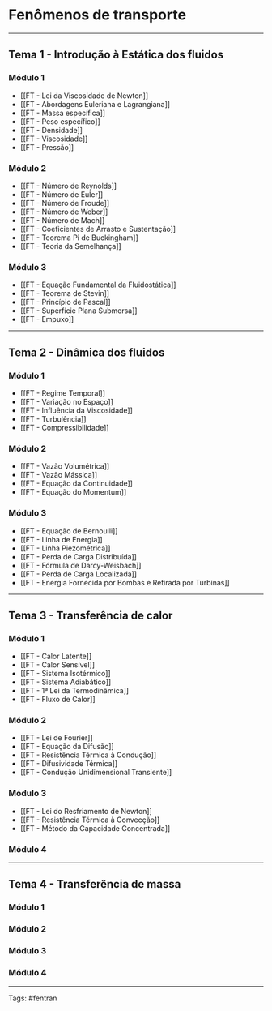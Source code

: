 # Fenômenos de transporte

---

## Tema 1 - Introdução à Estática dos fluidos

### Módulo 1

- [[FT - Lei da Viscosidade de Newton]]
- [[FT - Abordagens Euleriana e Lagrangiana]]
- [[FT - Massa específica]]
- [[FT - Peso específico]]
- [[FT - Densidade]]
- [[FT - Viscosidade]]
- [[FT - Pressão]]

### Módulo 2

- [[FT - Número de Reynolds]]
- [[FT - Número de Euler]]
- [[FT - Número de Froude]]
- [[FT - Número de Weber]]
- [[FT - Número de Mach]]
- [[FT - Coeficientes de Arrasto e Sustentação]]
- [[FT - Teorema Pi de Buckingham]]
- [[FT - Teoria da Semelhança]]

### Módulo 3

- [[FT - Equação Fundamental da Fluidostática]]
- [[FT - Teorema de Stevin]]
- [[FT - Princípio de Pascal]]
- [[FT - Superfície Plana Submersa]]
- [[FT - Empuxo]]

---

##  Tema 2 - Dinâmica dos fluidos

### Módulo 1

- [[FT - Regime Temporal]]
- [[FT - Variação no Espaço]]
- [[FT - Influência da Viscosidade]]
- [[FT - Turbulência]]
- [[FT - Compressibilidade]]

### Módulo 2

- [[FT - Vazão Volumétrica]]
- [[FT - Vazão Mássica]]
- [[FT - Equação da Continuidade]]
- [[FT - Equação do Momentum]]

### Módulo 3

- [[FT - Equação de Bernoulli]]
- [[FT - Linha de Energia]]
- [[FT - Linha Piezométrica]]
- [[FT - Perda de Carga Distribuída]]
- [[FT - Fórmula de Darcy-Weisbach]]
- [[FT - Perda de Carga Localizada]]
- [[FT - Energia Fornecida por Bombas e Retirada por Turbinas]]

---

## Tema 3 - Transferência de calor

### Módulo 1

- [[FT - Calor Latente]]
- [[FT - Calor Sensível]]
- [[FT - Sistema Isotérmico]]
- [[FT - Sistema Adiabático]]
- [[FT - 1ª Lei da Termodinâmica]]
- [[FT - Fluxo de Calor]]

### Módulo 2

- [[FT - Lei de Fourier]]
- [[FT - Equação da Difusão]]
- [[FT - Resistência Térmica à Condução]]
- [[FT - Difusividade Térmica]]
- [[FT - Condução Unidimensional Transiente]]

### Módulo 3

- [[FT - Lei do Resfriamento de Newton]]
- [[FT - Resistência Térmica à Convecção]]
- [[FT - Método da Capacidade Concentrada]]

### Módulo 4

---

## Tema 4 - Transferência de massa

### Módulo 1

### Módulo 2

### Módulo 3

### Módulo 4

---

Tags: #fentran